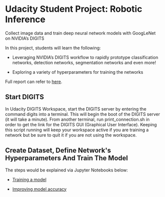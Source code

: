 # Udacity Student Project: Robotic Inference
Collect image data and train deep neural network models with GoogLeNet on NVIDIA’s DIGITS

In this project, students will learn the following:

- Leveraging NVIDIA’s DIGITS workflow to rapidly prototype classification networks, detection networks, segmentation networks and even more!

- Exploring a variety of hyperparameters for training the networks

Full report can refer to [here](robotic-inference.pdf).

## Start DIGITS
In Udacity DIGITS Workspace, start the DIGITS server by entering the command digits into a terminal. This will begin the boot of the DIGITS server (it will take a minute). From another terminal, run print_connection.sh in order to get the link for the DIGITS GUI (Graphical User Interface). Keeping this script running will keep your workspace active if you are training a network but be sure to quit it if you are not using the workspace.

## Create Dataset, Define Network's Hyperparameters And Train The Model
The steps would be explained via Jupyter Notebooks below:

- [Training a model](ImageClassificationwithDIGITS-Trainingamodel.ipynb)

- [Improving model accuracy](ImageClassificationwithDIGITS-ImprovingPerformance.ipynb)

